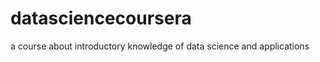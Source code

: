 datasciencecoursera
===================

a course about introductory knowledge of data science and applications
